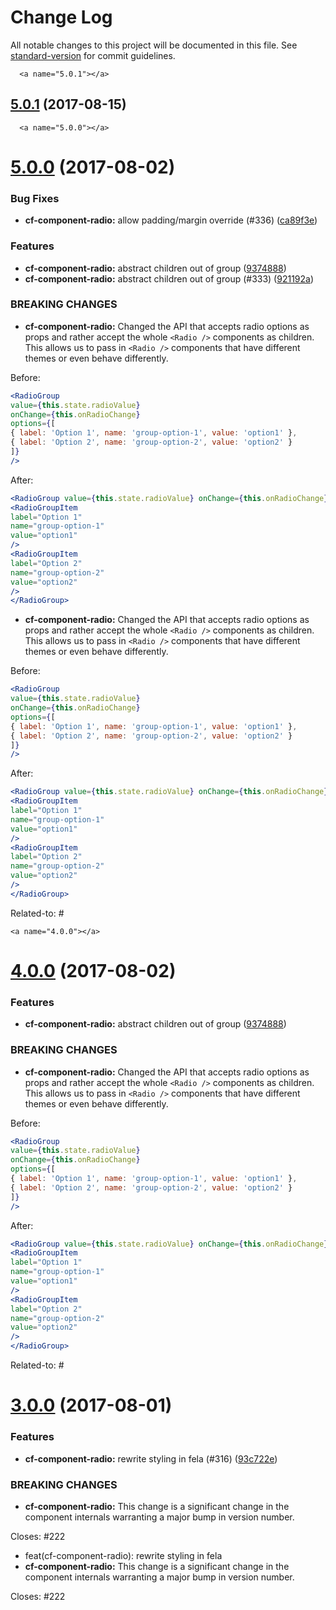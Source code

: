 # Change Log

All notable changes to this project will be documented in this file.
See [standard-version](https://github.com/conventional-changelog/standard-version) for commit guidelines.

      <a name="5.0.1"></a>
## [5.0.1](https://github.com/cloudflare/cf-ui/compare/cf-component-radio@5.0.0...cf-component-radio@5.0.1) (2017-08-15)




      <a name="5.0.0"></a>
# [5.0.0](https://github.com/cloudflare/cf-ui/compare/cf-component-radio@3.0.0...cf-component-radio@5.0.0) (2017-08-02)


### Bug Fixes

* **cf-component-radio:** allow padding/margin override (#336) ([ca89f3e](https://github.com/cloudflare/cf-ui/commit/ca89f3e))


### Features

* **cf-component-radio:** abstract children out of group ([9374888](https://github.com/cloudflare/cf-ui/commit/9374888))
* **cf-component-radio:** abstract children out of group (#333) ([921192a](https://github.com/cloudflare/cf-ui/commit/921192a))


### BREAKING CHANGES

* **cf-component-radio:** Changed the API that accepts radio options as props
and rather accept the whole `<Radio />` components as children.  This
allows us to pass in `<Radio />` components that have different
themes or even behave differently.

Before:

```jsx
<RadioGroup
value={this.state.radioValue}
onChange={this.onRadioChange}
options={[
{ label: 'Option 1', name: 'group-option-1', value: 'option1' },
{ label: 'Option 2', name: 'group-option-2', value: 'option2' }
]}
/>
```

After:

```jsx
<RadioGroup value={this.state.radioValue} onChange={this.onRadioChange}>
<RadioGroupItem
label="Option 1"
name="group-option-1"
value="option1"
/>
<RadioGroupItem
label="Option 2"
name="group-option-2"
value="option2"
/>
</RadioGroup>
```
* **cf-component-radio:** Changed the API that accepts radio options as props
and rather accept the whole `<Radio />` components as children.  This
allows us to pass in `<Radio />` components that have different
themes or even behave differently.

Before:

```jsx
<RadioGroup
value={this.state.radioValue}
onChange={this.onRadioChange}
options={[
{ label: 'Option 1', name: 'group-option-1', value: 'option1' },
{ label: 'Option 2', name: 'group-option-2', value: 'option2' }
]}
/>
```

After:

```jsx
<RadioGroup value={this.state.radioValue} onChange={this.onRadioChange}>
<RadioGroupItem
label="Option 1"
name="group-option-1"
value="option1"
/>
<RadioGroupItem
label="Option 2"
name="group-option-2"
value="option2"
/>
</RadioGroup>
```

Related-to: #




    <a name="4.0.0"></a>
# [4.0.0](https://github.com/koddsson/cf-ui/compare/cf-component-radio@3.0.0...cf-component-radio@4.0.0) (2017-08-02)


### Features

* **cf-component-radio:** abstract children out of group ([9374888](https://github.com/koddsson/cf-ui/commit/9374888))


### BREAKING CHANGES

* **cf-component-radio:** Changed the API that accepts radio options as props
and rather accept the whole `<Radio />` components as children.  This
allows us to pass in `<Radio />` components that have different
themes or even behave differently.

Before:

```jsx
<RadioGroup
value={this.state.radioValue}
onChange={this.onRadioChange}
options={[
{ label: 'Option 1', name: 'group-option-1', value: 'option1' },
{ label: 'Option 2', name: 'group-option-2', value: 'option2' }
]}
/>
```

After:

```jsx
<RadioGroup value={this.state.radioValue} onChange={this.onRadioChange}>
<RadioGroupItem
label="Option 1"
name="group-option-1"
value="option1"
/>
<RadioGroupItem
label="Option 2"
name="group-option-2"
value="option2"
/>
</RadioGroup>
```

Related-to: #




  <a name="3.0.0"></a>
# [3.0.0](https://github.com/koddsson/cf-ui/compare/cf-component-radio@1.0.6...cf-component-radio@3.0.0) (2017-08-01)


### Features

* **cf-component-radio:** rewrite styling in fela (#316) ([93c722e](https://github.com/koddsson/cf-ui/commit/93c722e))


### BREAKING CHANGES

* **cf-component-radio:** This change is a significant change in the component
internals warranting a major bump in version number.

Closes: #222

* feat(cf-component-radio): rewrite styling in fela
* **cf-component-radio:** This change is a significant change in the component
internals warranting a major bump in version number.

Closes: #222
